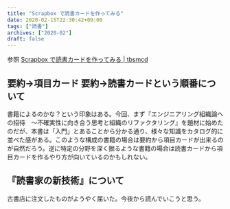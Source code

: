 ```yaml
---
title: "Scrapbox で読書カードを作ってみる"
date: 2020-02-15T22:30:42+09:00
tags: ["読書"]
archives: ["2020-02"]
draft: false
---
```


参照 [Scrapbox で読書カードを作ってみる | tbsmcd](/post/reading_card/)

## 要約→項目カード 要約→読書カードという順番について

書籍によるのかな？という印象はある。今回、まず『エンジニアリング組織論への招待　～不確実性に向き合う思考と組織のリファクタリング』を題材に始めたのだが、本書は「入門」とあることから分かる通り、様々な知識をカタログ的に並べた感がある。このような構成の書籍の場合は要約から項目カードが出来るのが自然だろう。逆に特定の分野を深く掘るような書籍の場合は読書カードから項目カードを作るやり方が向いているのかもしれない。

## 『読書家の新技術』について

古書店に注文したものがようやく届いた。今夜から読んでいこうと思う。
